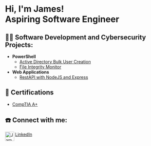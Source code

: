 <h1>Hi, I'm James! <br/> Aspiring Software Engineer</h1>

<h2>👨‍💻 Software Development and Cybersecurity Projects:</h2>

- <b>PowerShell</b>
  - [Active Directory Bulk User Creation](https://github.com/jsmccaffrey)
  - [File Integrity Monitor](https://github.com/jsmccaffrey)
- <b>Web Applications</b>
  - [RestAPI with NodeJS and Express](https://github.com/jsmccaffrey)

<h2>📃 Certifications</h2>

- [CompTIA A+](https://www.comptia.org/certifications/a)

<h2> ☎️ Connect with me:</h2>

[LinkedIn](https://www.linkedin.com/in/jsmccaffrey/)
<img align="left" alt="JamesSMcCaffrey | LinkedIn" width="30px" src="https://cdn.jsdelivr.net/npm/simple-icons@v3/icons/linkedin.svg" />



<!--
**jsmccaffrey/jsmccaffrey** is a ✨ _special_ ✨ repository because its `README.md` (this file) appears on your GitHub profile.

Here are some ideas to get you started:

- 🔭 I’m currently working on ...
- 🌱 I’m currently learning ...
- 👯 I’m looking to collaborate on ...
- 🤔 I’m looking for help with ...
- 💬 Ask me about ...
- 📫 How to reach me: ...
- 😄 Pronouns: ...
- ⚡ Fun fact: ...
-->
